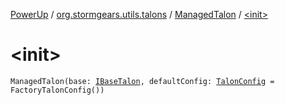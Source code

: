 [PowerUp](../../index.md) / [org.stormgears.utils.talons](../index.md) / [ManagedTalon](index.md) / [&lt;init&gt;](./-init-.md)

# &lt;init&gt;

`ManagedTalon(base: `[`IBaseTalon`](../-i-base-talon/index.md)`, defaultConfig: `[`TalonConfig`](../-talon-config/index.md)` = FactoryTalonConfig())`
